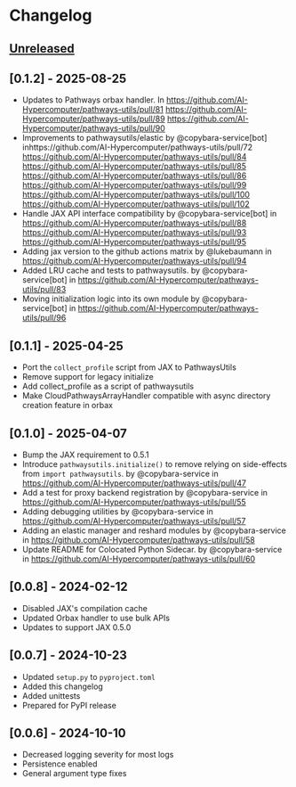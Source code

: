 # Changelog

<!--

Changelog follow the https://keepachangelog.com/ standard (at least the headers)

This allow to:

* auto-parsing release notes during the automated releases from github-action:
  https://github.com/marketplace/actions/pypi-github-auto-release
* Have clickable headers in the rendered markdown

To release a new version (e.g. from `1.0.0` -> `2.0.0`):

* Create a new `# [2.0.0] - YYYY-MM-DD` header and add the current
  `[Unreleased]` notes.
* At the end of the file:
  * Define the new link url:
  `[2.0.0]: https://github.com/google-research/my_project/compare/v1.0.0...v2.0.0`
  * Update the `[Unreleased]` url: `v1.0.0...HEAD` -> `v2.0.0...HEAD`

-->

## [Unreleased]

## [0.1.2] - 2025-08-25
* Updates to Pathways orbax handler. In https://github.com/AI-Hypercomputer/pathways-utils/pull/81 https://github.com/AI-Hypercomputer/pathways-utils/pull/89 https://github.com/AI-Hypercomputer/pathways-utils/pull/90
* Improvements to pathwaysutils/elastic by @copybara-service[bot] inhttps://github.com/AI-Hypercomputer/pathways-utils/pull/72  https://github.com/AI-Hypercomputer/pathways-utils/pull/84 https://github.com/AI-Hypercomputer/pathways-utils/pull/85 https://github.com/AI-Hypercomputer/pathways-utils/pull/86 https://github.com/AI-Hypercomputer/pathways-utils/pull/99 https://github.com/AI-Hypercomputer/pathways-utils/pull/100 https://github.com/AI-Hypercomputer/pathways-utils/pull/102
* Handle JAX API interface compatibility by @copybara-service[bot] in https://github.com/AI-Hypercomputer/pathways-utils/pull/88 https://github.com/AI-Hypercomputer/pathways-utils/pull/93 https://github.com/AI-Hypercomputer/pathways-utils/pull/95
* Adding jax version to the github actions matrix by @lukebaumann in https://github.com/AI-Hypercomputer/pathways-utils/pull/94
* Added LRU cache and tests to pathwaysutils. by @copybara-service[bot] in https://github.com/AI-Hypercomputer/pathways-utils/pull/83
* Moving initialization logic into its own module by @copybara-service[bot] in https://github.com/AI-Hypercomputer/pathways-utils/pull/96

## [0.1.1] - 2025-04-25
* Port the `collect_profile` script from JAX to PathwaysUtils
* Remove support for legacy initialize
* Add collect_profile as a script of pathwaysutils
* Make CloudPathwaysArrayHandler compatible with async directory creation feature in orbax

## [0.1.0] - 2025-04-07
* Bump the JAX requirement to 0.5.1
* Introduce `pathwaysutils.initialize()` to remove relying on side-effects from `import pathwaysutils`. by @copybara-service in https://github.com/AI-Hypercomputer/pathways-utils/pull/47
* Add a test for proxy backend registration by @copybara-service in https://github.com/AI-Hypercomputer/pathways-utils/pull/55
* Adding debugging utilities by @copybara-service in https://github.com/AI-Hypercomputer/pathways-utils/pull/57
* Adding an elastic manager and reshard modules by @copybara-service in https://github.com/AI-Hypercomputer/pathways-utils/pull/58
* Update README for Colocated Python Sidecar. by @copybara-service in https://github.com/AI-Hypercomputer/pathways-utils/pull/60

## [0.0.8] - 2024-02-12
* Disabled JAX's compilation cache
* Updated Orbax handler to use bulk APIs
* Updates to support JAX 0.5.0

## [0.0.7] - 2024-10-23
* Updated `setup.py` to `pyproject.toml`
* Added this changelog
* Added unittests
* Prepared for PyPI release

## [0.0.6] - 2024-10-10
* Decreased logging severity for most logs
* Persistence enabled
* General argument type fixes

[Unreleased]: https://github.com/AI-Hypercomputer/pathways-utils/compare/v0.1.1...HEAD

